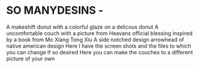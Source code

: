# SO MANYDESINS -
A makeshift donut with a colorful glaze on a delicous donut
A uncomfortable couch with a picture from Heavans official blessing inspired by a book from Mo Xiang Tong Xiu
A side notched design arrowhead of native american design
Here I have the screen shots and the files to which you can change if so desired 
Here you can make the couches to a different picture of your own
